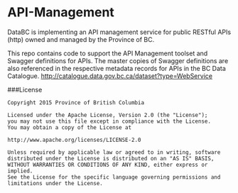 # API-Management
DataBC is implementing an API management service for public RESTful APIs (http) owned and managed by the Province of BC. 

This repo contains code to support the API Management toolset and Swagger definitions for APIs. The master copies of Swagger definitions are also referenced in the respective metadata records for APIs in the BC Data Catalogue.
http://catalogue.data.gov.bc.ca/dataset?type=WebService


###License

```
Copyright 2015 Province of British Columbia

Licensed under the Apache License, Version 2.0 (the "License");
you may not use this file except in compliance with the License.
You may obtain a copy of the License at 

http://www.apache.org/licenses/LICENSE-2.0

Unless required by applicable law or agreed to in writing, software
distributed under the License is distributed on an "AS IS" BASIS,
WITHOUT WARRANTIES OR CONDITIONS OF ANY KIND, either express or implied.
See the License for the specific language governing permissions and
limitations under the License.
```
